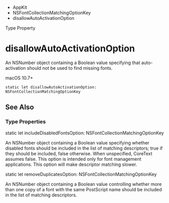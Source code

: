 

- AppKit
- NSFontCollectionMatchingOptionKey
-  disallowAutoActivationOption 

Type Property

# disallowAutoActivationOption

An NSNumber object containing a Boolean value specifying that auto-activation should not be used to find missing fonts.

macOS 10.7+

``` source
static let disallowAutoActivationOption: NSFontCollectionMatchingOptionKey
```

## See Also

### Type Properties

static let includeDisabledFontsOption: NSFontCollectionMatchingOptionKey

An NSNumber object containing a Boolean value specifying whether disabled fonts should be included in the list of matching descriptors; true if they should be included, false otherwise. When unspecified, CoreText assumes false. This option is intended only for font management applications. This option will make descriptor matching slower.

static let removeDuplicatesOption: NSFontCollectionMatchingOptionKey

An NSNumber object containing a Boolean value controlling whether more than one copy of a font with the same PostScript name should be included in the list of matching descriptors.


